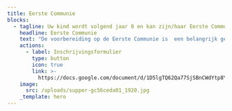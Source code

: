 ```yaml
---
title: Eerste Communie
blocks:
  - tagline: Uw kind wordt volgend jaar 8 en kan zijn/haar Eerste Communie vieren.
    headline: Eerste Communie
    text: "De voorbereiding op de Eerste Communie is  een belangrijk gebeuren binnen een dragende geloofsgemeenschap, het is niet gebonden aan de school. U kan uw kind dus best inschrijven in de geloofsgemeenschap waar u woont of waar u deelneemt aan vieringen en/of activiteiten.\n\nUw kind inschrijven betekent dat u zich betrokken voelt bij het gebeuren en de voorbereiding op de Eerste Communie van nabij wil volgen.\_\n\nIn onze geloofsgemeenschap\_verzorgen de ouders, in samenspraak met een verantwoordelijke, deze voorbereiding. De ouderavond, waarop de ouders worden uitgenodigd,\_vindt plaats in het najaar in de parochiezaal naast de kerk. U ontvangt de concrete datum na inschrijving.\n\nGelieve het inschrijvingsformulier in te vullen en via mail ([catechesesf@gmail.com](mailto:catechesesf@gmail.com)) of post op te sturen ten laatste op 15 augustus.\n"
    actions:
      - label: Inschrijvingsformulier
        type: button
        icon: true
        link: >-
          https://docs.google.com/document/d/1D5lgTQ62Qa77SjSBnCWdYtp8YAMU3Vbq/edit?usp=sharing&ouid=100654212265476798682&rtpof=true&sd=true
    image:
      src: /uploads/supper-gc56ceda01_1920.jpg
    _template: hero
---
```



